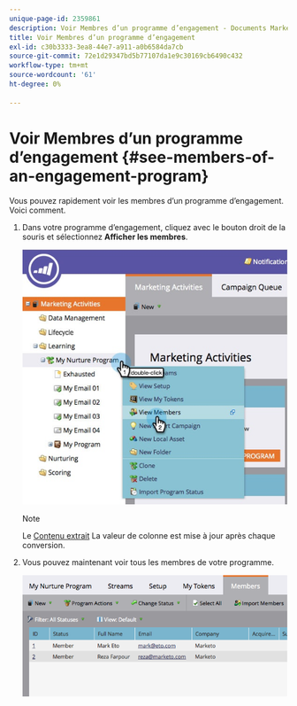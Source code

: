 ```yaml
---
unique-page-id: 2359861
description: Voir Membres d’un programme d’engagement - Documents Marketo - Documentation du produit
title: Voir Membres d’un programme d’engagement
exl-id: c30b3333-3ea8-44e7-a911-a0b6584da7cb
source-git-commit: 72e1d29347bd5b77107da1e9c30169cb6490c432
workflow-type: tm+mt
source-wordcount: '61'
ht-degree: 0%

---
```


# Voir Membres d’un programme d’engagement {#see-members-of-an-engagement-program}

Vous pouvez rapidement voir les membres d’un programme d’engagement. Voici comment.

1. Dans votre programme d’engagement, cliquez avec le bouton droit de la souris et sélectionnez **Afficher les membres**.

   ![](assets/membersofengagement.jpg)

   >[!NOTE]
   >
   >Le  [Contenu extrait](/help/marketo/product-docs/email-marketing/drip-nurturing/creating-an-engagement-program/understanding-engagement-programs.md) La valeur de colonne est mise à jour après chaque conversion.

1. Vous pouvez maintenant voir tous les membres de votre programme.

   ![](assets/image2014-9-15-17-3a17-3a26.png)
